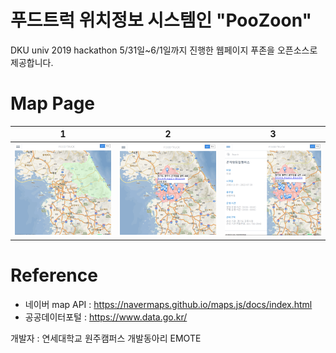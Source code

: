 # 푸드트럭 위치정보 시스템인 "PooZoon"
DKU univ 2019 hackathon 5/31일~6/1일까지 진행한 웹페이지 푸존을 오픈소스로 제공합니다.

# Map Page
| 1 | 2 | 3 |
|:--:|:--:|:--:|
|![mappage2.png](./img/1.png)|![mappage.png](./img/2.png)|![contentpage.png](./img/3.png)|

# Reference
- 네이버 map API : <https://navermaps.github.io/maps.js/docs/index.html>
- 공공데이터포털 : <https://www.data.go.kr/>

개발자 : 연세대학교 원주캠퍼스 개발동아리 EMOTE
